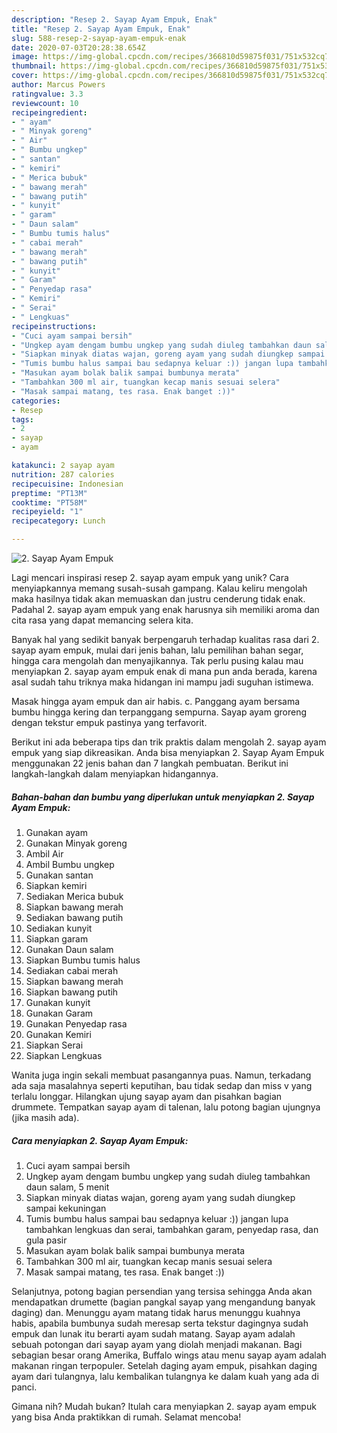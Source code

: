 ```yaml
---
description: "Resep 2. Sayap Ayam Empuk, Enak"
title: "Resep 2. Sayap Ayam Empuk, Enak"
slug: 588-resep-2-sayap-ayam-empuk-enak
date: 2020-07-03T20:28:38.654Z
image: https://img-global.cpcdn.com/recipes/366810d59875f031/751x532cq70/2-sayap-ayam-empuk-foto-resep-utama.jpg
thumbnail: https://img-global.cpcdn.com/recipes/366810d59875f031/751x532cq70/2-sayap-ayam-empuk-foto-resep-utama.jpg
cover: https://img-global.cpcdn.com/recipes/366810d59875f031/751x532cq70/2-sayap-ayam-empuk-foto-resep-utama.jpg
author: Marcus Powers
ratingvalue: 3.3
reviewcount: 10
recipeingredient:
- " ayam"
- " Minyak goreng"
- " Air"
- " Bumbu ungkep"
- " santan"
- " kemiri"
- " Merica bubuk"
- " bawang merah"
- " bawang putih"
- " kunyit"
- " garam"
- " Daun salam"
- " Bumbu tumis halus"
- " cabai merah"
- " bawang merah"
- " bawang putih"
- " kunyit"
- " Garam"
- " Penyedap rasa"
- " Kemiri"
- " Serai"
- " Lengkuas"
recipeinstructions:
- "Cuci ayam sampai bersih"
- "Ungkep ayam dengam bumbu ungkep yang sudah diuleg tambahkan daun salam, 5 menit"
- "Siapkan minyak diatas wajan, goreng ayam yang sudah diungkep sampai kekuningan"
- "Tumis bumbu halus sampai bau sedapnya keluar :)) jangan lupa tambahkan lengkuas dan serai, tambahkan garam, penyedap rasa, dan gula pasir"
- "Masukan ayam bolak balik sampai bumbunya merata"
- "Tambahkan 300 ml air, tuangkan kecap manis sesuai selera"
- "Masak sampai matang, tes rasa. Enak banget :))"
categories:
- Resep
tags:
- 2
- sayap
- ayam

katakunci: 2 sayap ayam 
nutrition: 287 calories
recipecuisine: Indonesian
preptime: "PT13M"
cooktime: "PT58M"
recipeyield: "1"
recipecategory: Lunch

---
```



![2. Sayap Ayam Empuk](https://img-global.cpcdn.com/recipes/366810d59875f031/751x532cq70/2-sayap-ayam-empuk-foto-resep-utama.jpg)

Lagi mencari inspirasi resep 2. sayap ayam empuk yang unik? Cara menyiapkannya memang susah-susah gampang. Kalau keliru mengolah maka hasilnya tidak akan memuaskan dan justru cenderung tidak enak. Padahal 2. sayap ayam empuk yang enak harusnya sih memiliki aroma dan cita rasa yang dapat memancing selera kita.

Banyak hal yang sedikit banyak berpengaruh terhadap kualitas rasa dari 2. sayap ayam empuk, mulai dari jenis bahan, lalu pemilihan bahan segar, hingga cara mengolah dan menyajikannya. Tak perlu pusing kalau mau menyiapkan 2. sayap ayam empuk enak di mana pun anda berada, karena asal sudah tahu triknya maka hidangan ini mampu jadi suguhan istimewa.

Masak hingga ayam empuk dan air habis. c. Panggang ayam bersama bumbu hingga kering dan terpanggang sempurna. Sayap ayam groreng dengan tekstur empuk pastinya yang terfavorit.


Berikut ini ada beberapa tips dan trik praktis dalam mengolah 2. sayap ayam empuk yang siap dikreasikan. Anda bisa menyiapkan 2. Sayap Ayam Empuk menggunakan 22 jenis bahan dan 7 langkah pembuatan. Berikut ini langkah-langkah dalam menyiapkan hidangannya.

<!--inarticleads1-->

##### Bahan-bahan dan bumbu yang diperlukan untuk menyiapkan 2. Sayap Ayam Empuk:

1. Gunakan  ayam
1. Gunakan  Minyak goreng
1. Ambil  Air
1. Ambil  Bumbu ungkep
1. Gunakan  santan
1. Siapkan  kemiri
1. Sediakan  Merica bubuk
1. Siapkan  bawang merah
1. Sediakan  bawang putih
1. Sediakan  kunyit
1. Siapkan  garam
1. Gunakan  Daun salam
1. Siapkan  Bumbu tumis halus
1. Sediakan  cabai merah
1. Siapkan  bawang merah
1. Siapkan  bawang putih
1. Gunakan  kunyit
1. Gunakan  Garam
1. Gunakan  Penyedap rasa
1. Gunakan  Kemiri
1. Siapkan  Serai
1. Siapkan  Lengkuas


Wanita juga ingin sekali membuat pasangannya puas. Namun, terkadang ada saja masalahnya seperti keputihan, bau tidak sedap dan miss v yang terlalu longgar. Hilangkan ujung sayap ayam dan pisahkan bagian drummete. Tempatkan sayap ayam di talenan, lalu potong bagian ujungnya (jika masih ada). 

<!--inarticleads2-->

##### Cara menyiapkan 2. Sayap Ayam Empuk:

1. Cuci ayam sampai bersih
1. Ungkep ayam dengam bumbu ungkep yang sudah diuleg tambahkan daun salam, 5 menit
1. Siapkan minyak diatas wajan, goreng ayam yang sudah diungkep sampai kekuningan
1. Tumis bumbu halus sampai bau sedapnya keluar :)) jangan lupa tambahkan lengkuas dan serai, tambahkan garam, penyedap rasa, dan gula pasir
1. Masukan ayam bolak balik sampai bumbunya merata
1. Tambahkan 300 ml air, tuangkan kecap manis sesuai selera
1. Masak sampai matang, tes rasa. Enak banget :))


Selanjutnya, potong bagian persendian yang tersisa sehingga Anda akan mendapatkan drumette (bagian pangkal sayap yang mengandung banyak daging) dan. Menunggu ayam matang tidak harus menunggu kuahnya habis, apabila bumbunya sudah meresap serta tekstur dagingnya sudah empuk dan lunak itu berarti ayam sudah matang. Sayap ayam adalah sebuah potongan dari sayap ayam yang diolah menjadi makanan. Bagi sebagian besar orang Amerika, Buffalo wings atau menu sayap ayam adalah makanan ringan terpopuler. Setelah daging ayam empuk, pisahkan daging ayam dari tulangnya, lalu kembalikan tulangnya ke dalam kuah yang ada di panci. 

Gimana nih? Mudah bukan? Itulah cara menyiapkan 2. sayap ayam empuk yang bisa Anda praktikkan di rumah. Selamat mencoba!

